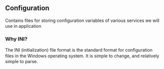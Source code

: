 ## Configuration ##
Contains files for storing conﬁguration variables of various services we will use in application

### Why INI? ###
The INI (initialization) ﬁle format is the standard format for conﬁguration ﬁles in the Windows operating system. It is simple to change, and relatively simple to parse.

